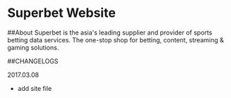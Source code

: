 # Superbet Website

##About
Superbet is the asia's leading supplier and provider of sports betting data services. The one-stop shop for betting, content, streaming & gaming solutions.

##CHANGELOGS

2017.03.08
- add site file

